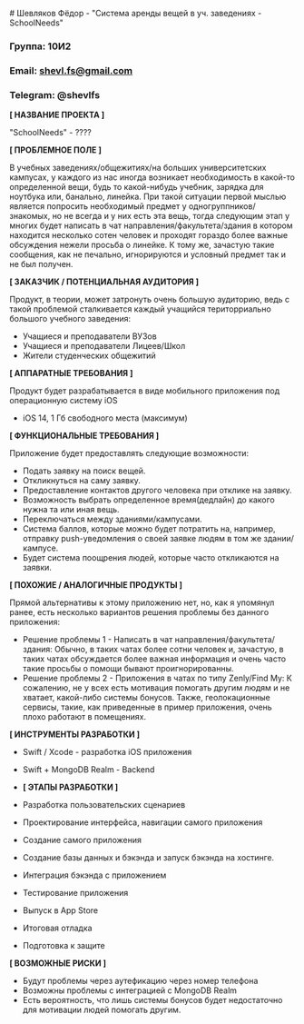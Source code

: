﻿﻿# Шевляков Фёдор - "Система аренды вещей в уч. заведениях - SchoolNeeds"
### Группа: 10И2 
### Email: shevl.fs@gmail.com
### Telegram: @shevlfs
**[ НАЗВАНИЕ ПРОЕКТА ]**

"SchoolNeeds" -  ???? 

**[ ПРОБЛЕМНОЕ ПОЛЕ ]**

В учебных заведениях/общежитиях/на больших университетских кампусах, у каждого из нас иногда возникает необходимость в какой-то определенной вещи, будь то какой-нибудь учебник, зарядка для ноутбука или, банально, линейка. При такой ситуации первой мыслью является попросить необходимый предмет у одногруппников/знакомых, но не всегда и у них есть эта вещь, тогда следующим этап у многих будет написать в чат направления/факультета/здания в котором находится несколько сотен человек и проходят гораздо более важные обсуждения нежели просьба о линейке. К тому же, зачастую такие сообщения, как не печально, игнорируются и условный предмет так и не был получен.

**[ ЗАКАЗЧИК / ПОТЕНЦИАЛЬНАЯ АУДИТОРИЯ ]**

Продукт, в теории, может затронуть очень большую аудиторию, ведь с такой проблемой сталкивается каждый учащийся територриально большого учебного заведения: 

* Учащиеся и преподаватели ВУЗов
* Учащиеся и преподаватели Лицеев/Школ
* Жители студенческих общежитий

**[ АППАРАТНЫЕ ТРЕБОВАНИЯ ]** 

Продукт будет разрабатывается в виде мобильного приложения под операционную систему iOS

* iOS 14,  1 Гб свободного места (максимум)

**[ ФУНКЦИОНАЛЬНЫЕ ТРЕБОВАНИЯ ]**

Приложение будет предоставлять следующие возможности:

* Подать заявку на поиск вещей.
* Откликнуться на саму заявку.
* Предоставление контактов другого человека при отклике на заявку.
* Возможность выбрать определенное время(дедлайн) до какого нужна та или иная вещь.
* Переключаться между зданиями/кампусами.
* Система баллов, которые можно будет потратить на, например, отправку push-уведомления о своей заявке людям в том же здании/кампусе.
* Будет система поощрения людей, которые часто откликаются на заявки.

**[ ПОХОЖИЕ / АНАЛОГИЧНЫЕ ПРОДУКТЫ ]**

Прямой альтернативы к этому приложению нет, но, как я упомянул ранее, есть несколько вариантов решения проблемы без данного приложения:

* Решение проблемы 1 - Написать в чат направления/факультета/здания: Обычно, в таких чатах более сотни человек и, зачастую, в таких чатах обсуждается более важная информация и очень часто такие просьбы о помощи бывают проигнорированны.
* Решение проблемы 2 - Приложения в чатах по типу Zenly/Find My: К сожалению, не у всех есть мотивация помогать другим людям и не хватает, какой-либо системы бонусов. Также, геолокационные сервисы, такие, как приведенные в пример приложения, очень плохо работают в помещениях.

**[ ИНСТРУМЕНТЫ РАЗРАБОТКИ ]**

* Swift / Xcode - разработка iOS приложения

* Swift + MongoDB Realm - Backend 

  

* **[ ЭТАПЫ РАЗРАБОТКИ ]**

* Разработка пользовательских сценариев

* Проектирование интерфейса, навигации самого приложения

* Создание самого приложения

* Создание базы данных и бэкэнда и запуск бэкэнда на хостинге.

* Интеграция бэкэнда с приложением

* Тестирование приложения

* Выпуск в App Store

* Итоговая отладка

* Подготовка к защите

**[ ВОЗМОЖНЫЕ РИСКИ ]**

* Будут проблемы через аутефикацию через номер телефона
* Возможны проблемы с интеграцией с MongoDB Realm
* Есть вероятность, что лишь системы бонусов будет недостаточно для мотивации людей помогать другим.



